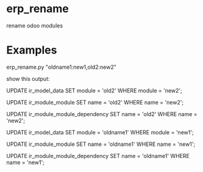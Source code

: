 # erp_rename
rename odoo modules


# Examples
erp_rename.py "oldname1:new1,old2:new2"

show this output:

UPDATE ir_model_data SET module = 'old2' WHERE module = 'new2';

UPDATE ir_module_module SET name = 'old2' WHERE name = 'new2';

UPDATE ir_module_module_dependency SET name = 'old2' WHERE name = 'new2';

UPDATE ir_model_data SET module = 'oldname1' WHERE module = 'new1';

UPDATE ir_module_module SET name = 'oldname1' WHERE name = 'new1';

UPDATE ir_module_module_dependency SET name = 'oldname1' WHERE name = 'new1';
